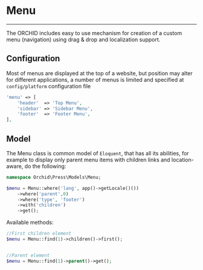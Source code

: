 # Menu
----------


The ORCHID includes easy to use mechanism for creation of a custom menu (navigation) using drag & drop and localization support.


## Configuration

Most of menus are displayed at the top of a website, but position may alter for different applications, a number of menus is limited and specified at `config/platform` configuration file

```php
'menu' => [
    'header'  => 'Top Menu',
    'sidebar' => 'Sidebar Menu',
    'footer'  => 'Footer Menu',
],
```

## Model
The Menu class is common model of `Eloquent`, that has all its abilities, for example to display only parent menu items with children links and location-aware, do the following:

```php
namespace Orchid\Press\Models\Menu;

$menu = Menu::where('lang', app()->getLocale()())
    ->where('parent',0)
    ->where('type', 'footer')
    ->with('children')
    ->get();
```


Available methods:

```php
//First children element
$menu = Menu::find(1)->children()->first();


//Parent element
$menu = Menu::find(1)->parent()->get();
```
